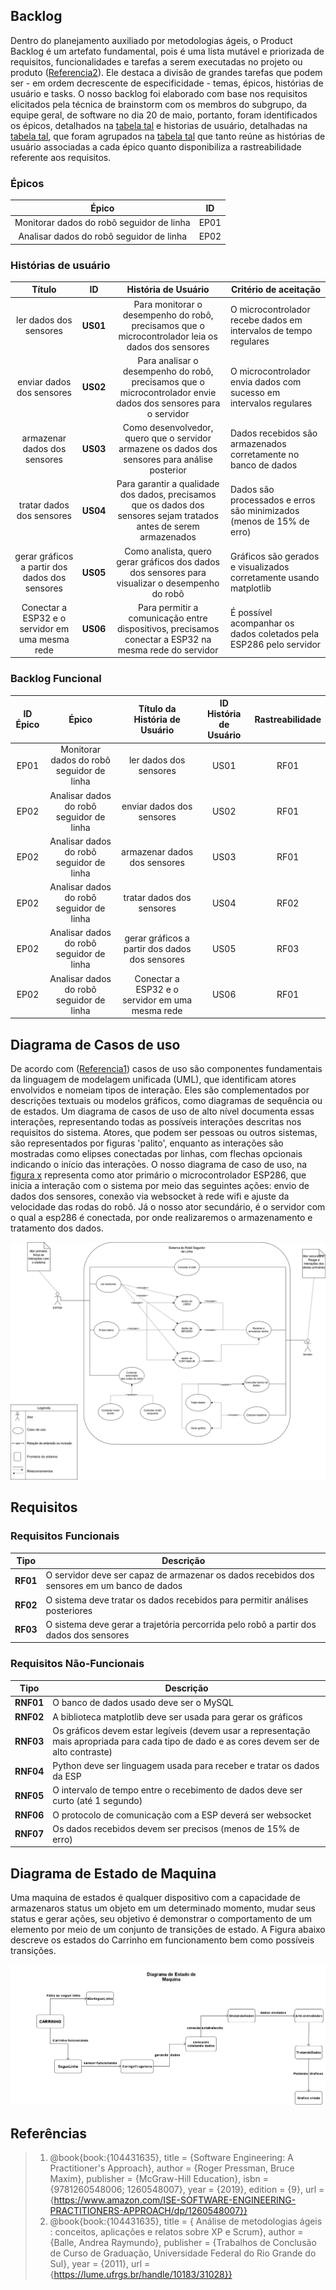 ## Backlog


Dentro do planejamento auxiliado por metodologias ágeis, o Product Backlog é um artefato fundamental, pois é uma lista mutável e priorizada de requisitos, funcionalidades e tarefas a serem executadas no projeto ou produto ([Referencia2]()). Ele destaca a divisão de grandes tarefas que podem ser - em ordem decrescente de especificidade - temas, épicos, histórias de usuário e tasks. O nosso backlog foi elaborado com base nos requisitos elicitados pela técnica de brainstorm com os membros do subgrupo, da equipe geral, de software no dia 20 de maio, portanto, foram identificados os épicos, detalhados na [tabela tal]() e historias de usuário, detalhadas na [tabela tal](), que foram agrupados na [tabela tal]() que tanto reúne as histórias de usuário associadas a cada épico quanto disponibiliza a rastreabilidade referente aos requisitos. 


### Épicos


| Épico | ID | 
| :---: | :-:|  
| Monitorar dados do robô seguidor de linha | EP01 | 
| Analisar dados do robô seguidor de linha | EP02 | 


### Histórias de usuário


| Título | ID | História de Usuário | Critério de aceitação | 
| :----: | :-:| :-----------------: | --------------------- |
| ler dados dos sensores | **US01** | Para monitorar o desempenho do robô, precisamos que o microcontrolador leia os dados dos sensores | O microcontrolador recebe dados em intervalos de tempo regulares |
| enviar dados dos sensores | **US02** | Para analisar o desempenho do robô, precisamos que o microcontrolador envie dados dos sensores para o servidor | O microcontrolador envia dados com sucesso em intervalos regulares |
| armazenar dados dos sensores  | **US03** | Como desenvolvedor, quero que o servidor armazene os dados dos sensores para análise posterior | Dados recebidos são armazenados corretamente no banco de dados |
| tratar dados dos sensores     | **US04** | Para garantir a qualidade dos dados, precisamos que os dados dos sensores sejam tratados antes de serem armazenados | Dados são processados e erros são minimizados (menos de 15% de erro) |
| gerar gráficos a partir dos dados dos sensores   | **US05** | Como analista, quero gerar gráficos dos dados dos sensores para visualizar o desempenho do robô | Gráficos são gerados e visualizados corretamente usando matplotlib |
| Conectar a ESP32 e o servidor em uma mesma rede | **US06** | Para permitir a comunicação entre dispositivos, precisamos conectar a ESP32 na mesma rede do servidor | É possível acompanhar os dados coletados pela ESP286 pelo servidor |


### Backlog Funcional


| ID Épico | Épico | Título da História de Usuário | ID História de Usuário | Rastreabilidade |
| :------: | :---: | :------------------: | :--------------------: | :-------------: |
| EP01 | Monitorar dados do robô seguidor de linha | ler dados dos sensores  | US01 | RF01 |
| EP02 | Analisar dados do robô seguidor de linha | enviar dados dos sensores   | US02 | RF01 |
| EP02 | Analisar dados do robô seguidor de linha | armazenar dados dos sensores | US03 | RF01 |
| EP02 | Analisar dados do robô seguidor de linha | tratar dados dos sensores | US04 | RF02 |
| EP02 | Analisar dados do robô seguidor de linha | gerar gráficos a partir dos dados dos sensores   | US05 | RF03 |
| EP02 | Analisar dados do robô seguidor de linha | Conectar a ESP32 e o servidor em uma mesma rede  | US06 | RF01 |


## Diagrama de Casos de uso

De acordo com ([Referencia1]()) casos de uso são componentes fundamentais da linguagem de modelagem unificada (UML), que identificam atores envolvidos e nomeiam tipos de interação. Eles são complementados por descrições textuais ou modelos gráficos, como diagramas de sequência ou de estados. Um diagrama de casos de uso de alto nível documenta essas interações, representando todas as possíveis interações descritas nos requisitos do sistema. Atores, que podem ser pessoas ou outros sistemas, são representados por figuras 'palito', enquanto as interações são mostradas como elipses conectadas por linhas, com flechas opcionais indicando o início das interações. O nosso diagrama de caso de uso, na [figura x]() representa como ator primário o microcontrolador ESP286, que inicia a interação com o sistema por meio das seguintes ações: envio de dados dos sensores, conexão via websocket à rede wifi e ajuste da velocidade das rodas do robô. Já o nosso ator secundário, é o servidor com o qual a esp286 é conectada, por onde realizaremos o armazenamento e tratamento dos dados.


![caso-de-uso](assets/PI1%20-%20Use%20Cases.drawio.svg)


## Requisitos


### Requisitos Funcionais


| Tipo | Descrição |
| :--: | --------- |
| **RF01** | O servidor deve ser capaz de armazenar os dados recebidos dos sensores em um banco de dados |
| **RF02** | O sistema deve tratar os dados recebidos para permitir análises posteriores |
| **RF03** | O sistema deve gerar a trajetória percorrida pelo robô a partir dos dados dos sensores |


### Requisitos Não-Funcionais


| Tipo | Descrição |
| :--: | --------- |
| **RNF01** | O banco de dados usado deve ser o MySQL |
| **RNF02** | A biblioteca matplotlib deve ser usada para gerar os gráficos |
| **RNF03** | Os gráficos devem estar legíveis (devem usar a representação mais apropriada para cada tipo de dado e as cores devem ser de alto contraste) |
| **RNF04** | Python deve ser linguagem usada para receber e tratar os dados da ESP |
| **RNF05** | O intervalo de tempo entre o recebimento de dados deve ser curto (até 1 segundo) |
| **RNF06** | O protocolo de comunicação com a ESP deverá ser websocket |
| **RNF07** | Os dados recebidos devem ser precisos (menos de 15% de erro) |

## Diagrama de Estado de Maquina

Uma maquina de estados é qualquer dispositivo com a capacidade de armazenaros status um objeto em um determinado momento, mudar seus status e gerar ações, seu objetivo é demonstrar
o comportamento de um elemento por meio de um conjunto de transições de estado.
A Figura abaixo descreve os estados do Carrinho em funcionamento bem como possíveis transições.

![Estado de Maquina](assets/DIAGRAMA%20DE%20ESTADOS%201.png)


## Referências
> 1. @book{book:{104431635},
   title =     {Software Engineering: A Practitioner's Approach},
   author =    {Roger Pressman, Bruce Maxim},
   publisher = {McGraw-Hill Education},
   isbn =      {9781260548006; 1260548007},
   year =      {2019},
   edition =   {9},
   url =       {https://www.amazon.com/ISE-SOFTWARE-ENGINEERING-PRACTITIONERS-APPROACH/dp/1260548007}}
> 2. @book{book:{104431635},
   title =     {	Análise de metodologias ágeis : conceitos, aplicações e relatos sobre XP e Scrum},
   author =    {Balle, Andrea Raymundo},
   publisher = {Trabalhos de Conclusão de Curso de Graduação, Universidade Federal do Rio Grande do Sul},
   year =      {2011},
   url =       {https://lume.ufrgs.br/handle/10183/31028}}
</p>
